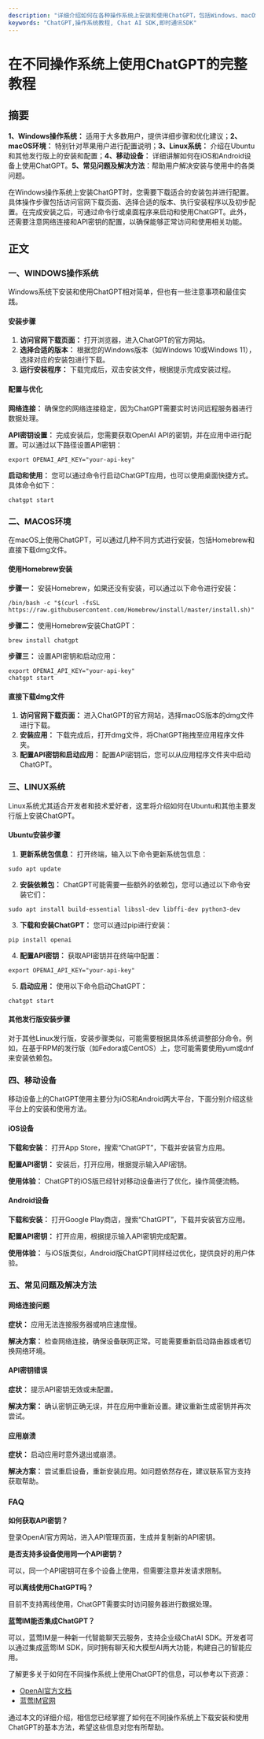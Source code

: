 ```yaml
---
description: "详细介绍如何在各种操作系统上安装和使用ChatGPT，包括Windows、macOS、Linux和移动设备。覆盖下载安装、配置以及优化使用体验的方法。"
keywords: "ChatGPT,操作系统教程, Chat AI SDK,即时通讯SDK"
---
```

# 在不同操作系统上使用ChatGPT的完整教程

## 摘要

**1、Windows操作系统：** 适用于大多数用户，提供详细步骤和优化建议；**2、macOS环境：** 特别针对苹果用户进行配置说明；**3、Linux系统：** 介绍在Ubuntu和其他发行版上的安装和配置；**4、移动设备：** 详细讲解如何在iOS和Android设备上使用ChatGPT。**5、常见问题及解决方法**：帮助用户解决安装与使用中的各类问题。

在Windows操作系统上安装ChatGPT时，您需要下载适合的安装包并进行配置。具体操作步骤包括访问官网下载页面、选择合适的版本、执行安装程序以及初步配置。在完成安装之后，可通过命令行或桌面程序来启动和使用ChatGPT。此外，还需要注意网络连接和API密钥的配置，以确保能够正常访问和使用相关功能。

## 正文

### 一、WINDOWS操作系统

Windows系统下安装和使用ChatGPT相对简单，但也有一些注意事项和最佳实践。

#### 安装步骤

1. **访问官网下载页面：** 打开浏览器，进入ChatGPT的官方网站。
2. **选择合适的版本：** 根据您的Windows版本（如Windows 10或Windows 11），选择对应的安装包进行下载。
3. **运行安装程序：** 下载完成后，双击安装文件，根据提示完成安装过程。

#### 配置与优化

**网络连接：** 确保您的网络连接稳定，因为ChatGPT需要实时访问远程服务器进行数据处理。

**API密钥设置：** 完成安装后，您需要获取OpenAI API的密钥，并在应用中进行配置。可以通过以下路径设置API密钥：
```shell
export OPENAI_API_KEY="your-api-key"
```

**启动和使用：** 您可以通过命令行启动ChatGPT应用，也可以使用桌面快捷方式。具体命令如下：
```shell
chatgpt start
```

### 二、MACOS环境

在macOS上使用ChatGPT，可以通过几种不同方式进行安装，包括Homebrew和直接下载dmg文件。

#### 使用Homebrew安装

**步骤一：** 安装Homebrew，如果还没有安装，可以通过以下命令进行安装：
```shell
/bin/bash -c "$(curl -fsSL https://raw.githubusercontent.com/Homebrew/install/master/install.sh)"
```

**步骤二：** 使用Homebrew安装ChatGPT：
```shell
brew install chatgpt
```

**步骤三：** 设置API密钥和启动应用：
```shell
export OPENAI_API_KEY="your-api-key"
chatgpt start
```

#### 直接下载dmg文件

1. **访问官网下载页面：** 进入ChatGPT的官方网站，选择macOS版本的dmg文件进行下载。
2. **安装应用：** 下载完成后，打开dmg文件，将ChatGPT拖拽至应用程序文件夹。
3. **配置API密钥和启动应用：** 配置API密钥后，您可以从应用程序文件夹中启动ChatGPT。

### 三、LINUX系统

Linux系统尤其适合开发者和技术爱好者，这里将介绍如何在Ubuntu和其他主要发行版上安装ChatGPT。

#### Ubuntu安装步骤

1. **更新系统包信息：** 打开终端，输入以下命令更新系统包信息：
```shell
sudo apt update
```

2. **安装依赖包：** ChatGPT可能需要一些额外的依赖包，您可以通过以下命令安装它们：
```shell
sudo apt install build-essential libssl-dev libffi-dev python3-dev
```

3. **下载和安装ChatGPT：** 您可以通过pip进行安装：
```shell
pip install openai
```

4. **配置API密钥：** 获取API密钥并在终端中配置：
```shell
export OPENAI_API_KEY="your-api-key"
```

5. **启动应用：** 使用以下命令启动ChatGPT：
```shell
chatgpt start
```

#### 其他发行版安装步骤

对于其他Linux发行版，安装步骤类似，可能需要根据具体系统调整部分命令。例如，在基于RPM的发行版（如Fedora或CentOS）上，您可能需要使用yum或dnf来安装依赖包。

### 四、移动设备

移动设备上的ChatGPT使用主要分为iOS和Android两大平台，下面分别介绍这些平台上的安装和使用方法。

#### iOS设备

**下载和安装：** 打开App Store，搜索“ChatGPT”，下载并安装官方应用。

**配置API密钥：** 安装后，打开应用，根据提示输入API密钥。

**使用体验：** ChatGPT的iOS版已经针对移动设备进行了优化，操作简便流畅。

#### Android设备

**下载和安装：** 打开Google Play商店，搜索“ChatGPT”，下载并安装官方应用。

**配置API密钥：** 打开应用，根据提示输入API密钥完成配置。

**使用体验：** 与iOS版类似，Android版ChatGPT同样经过优化，提供良好的用户体验。

### 五、常见问题及解决方法

#### 网络连接问题

**症状：** 应用无法连接服务器或响应速度慢。

**解决方案：** 检查网络连接，确保设备联网正常。可能需要重新启动路由器或者切换网络环境。

#### API密钥错误

**症状：** 提示API密钥无效或未配置。

**解决方案：** 确认密钥正确无误，并在应用中重新设置。建议重新生成密钥并再次尝试。

#### 应用崩溃

**症状：** 启动应用时意外退出或崩溃。

**解决方案：** 尝试重启设备，重新安装应用。如问题依然存在，建议联系官方支持获取帮助。

### FAQ

**如何获取API密钥？**

登录OpenAI官方网站，进入API管理页面，生成并复制新的API密钥。

**是否支持多设备使用同一个API密钥？**

可以，同一个API密钥可在多个设备上使用，但需要注意并发请求限制。

**可以离线使用ChatGPT吗？**

目前不支持离线使用，ChatGPT需要实时访问服务器进行数据处理。

**蓝莺IM能否集成ChatGPT？**

可以，蓝莺IM是一种新一代智能聊天云服务，支持企业级ChatAI SDK。开发者可以通过集成蓝莺IM SDK，同时拥有聊天和大模型AI两大功能，构建自己的智能应用。

了解更多关于如何在不同操作系统上使用ChatGPT的信息，可以参考以下资源：

- [OpenAI官方文档](https://www.openai.com)
- [蓝莺IM官网](https://www.lanyingim.com)

通过本文的详细介绍，相信您已经掌握了如何在不同操作系统上下载安装和使用ChatGPT的基本方法，希望这些信息对您有所帮助。
